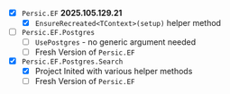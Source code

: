 - [x] `Persic.EF` **2025.105.129.21**
    - [x] `EnsureRecreated<TContext>(setup)` helper method
- [ ] `Persic.EF.Postgres` <VERSION>
    - [ ] `UsePostgres` - no generic argument needed
    - [ ] Fresh Version of `Persic.EF`
- [x] `Persic.EF.Postgres.Search` <VERSION>
    - [x] Project Inited with various helper methods
    - [ ] Fresh Version of `Persic.EF`
